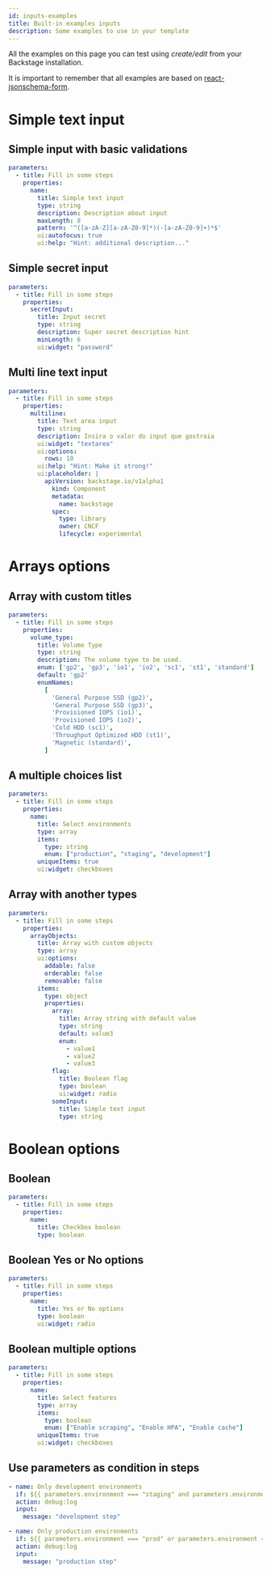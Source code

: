 ```yaml
---
id: inputs-examples
title: Built-in examples inputs
description: Some examples to use in your template
---
```


All the examples on this page you can test using _create/edit_ from your Backstage installation.

It is important to remember that all examples are based on [react-jsonschema-form](https://rjsf-team.github.io/react-jsonschema-form/).

# Simple text input

## Simple input with basic validations

```yaml
parameters:
  - title: Fill in some steps
    properties:
      name:
        title: Simple text input
        type: string
        description: Description about input
        maxLength: 8
        pattern: '^([a-zA-Z][a-zA-Z0-9]*)(-[a-zA-Z0-9]+)*$'
        ui:autofocus: true
        ui:help: "Hint: additional description..."
```

## Simple secret input

```yaml
parameters:
  - title: Fill in some steps
    properties:
      secretInput:
        title: Input secret
        type: string
        description: Super secret description hint
        minLength: 6
        ui:widget: "password"
```

## Multi line text input

```yaml
parameters:
  - title: Fill in some steps
    properties:
      multiline:
        title: Text area input
        type: string
        description: Insira o valor do input que gostraia
        ui:widget: "textarea"
        ui:options: 
          rows: 10
        ui:help: "Hint: Make it strong!"
        ui:placeholder: |
          apiVersion: backstage.io/v1alpha1
            kind: Component
            metadata:
              name: backstage
            spec:
              type: library
              owner: CNCF
              lifecycle: experimental
```

# Arrays options

## Array with custom titles

```yaml
parameters:
  - title: Fill in some steps
    properties:
      volume_type:
        title: Volume Type
        type: string
        description: The volume type to be used.
        enum: ['gp2', 'gp3', 'io1', 'io2', 'sc1', 'st1', 'standard']
        default: 'gp2'
        enumNames:
          [
            'General Purpose SSD (gp2)',
            'General Purpose SSD (gp3)',
            'Provisioned IOPS (io1)',
            'Provisioned IOPS (io2)',
            'Cold HDD (sc1)',
            'Throughput Optimized HDD (st1)',
            'Magnetic (standard)',
          ]
```

## A multiple choices list

```yaml
parameters:
  - title: Fill in some steps
    properties:
      name:
        title: Select environments
        type: array
        items:
          type: string
          enum: ["production", "staging", "development"]
        uniqueItems: true
        ui:widget: checkboxes
```

## Array with another types

```yaml
parameters:
  - title: Fill in some steps
    properties:
      arrayObjects:
        title: Array with custom objects
        type: array
        ui:options:
          addable: false
          orderable: false
          removable: false
        items:
          type: object
          properties:
            array:
              title: Array string with default value
              type: string
              default: value3
              enum:
                - value1
                - value2
                - value3
            flag:
              title: Boolean flag
              type: boolean
              ui:widget: radio
            someInput:
              title: Simple text input
              type: string
```

# Boolean options

## Boolean

```yaml
parameters:
  - title: Fill in some steps
    properties:
      name:
        title: Checkbox boolean
        type: boolean
```

## Boolean Yes or No options

```yaml
parameters:
  - title: Fill in some steps
    properties:
      name:
        title: Yes or No options
        type: boolean
        ui:widget: radio
```

## Boolean multiple options

```yaml
parameters:
  - title: Fill in some steps
    properties:
      name:
        title: Select features
        type: array
        items:
          type: boolean
          enum: ["Enable scraping", "Enable HPA", "Enable cache"]
        uniqueItems: true
        ui:widget: checkboxes
```

## Use parameters as condition in steps

```yaml
- name: Only development environments
  if: ${{ parameters.environment === "staging" and parameters.environment === "development" }}
  action: debug:log
  input:
    message: "development step"

- name: Only production environments
  if: ${{ parameters.environment === "prod" or parameters.environment === "production" }}
  action: debug:log
  input:
    message: "production step"
```
